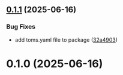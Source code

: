 ## [0.1.1](https://github.com/brillout/spellcheck/compare/v0.1.0...v0.1.1) (2025-06-16)


### Bug Fixes

* add toms.yaml file to package ([32a4903](https://github.com/brillout/spellcheck/commit/32a4903bddfcaea93faf5448ac5f299160afb241))



# 0.1.0 (2025-06-16)



